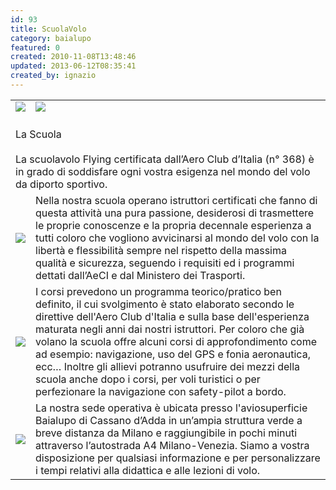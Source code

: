 ```yaml
---
id: 93
title: ScuolaVolo
category: baialupo
featured: 0
created: 2010-11-08T13:48:46
updated: 2013-06-12T08:35:41
created_by: ignazio
---
```

<table border="0" cellpadding="5">
 <tbody>
  <tr>
   <td>
    <img border="0" src="images/stories/scuolavolo/hill.jpg"/>
    <br/>
   </td>
   <td class="contentheading" valign="top">
    <img border="0" src="images/stories/scuolavolo/questions.gif"/>
    <br/>
   </td>
  </tr>
  <tr>
   <td colspan="2">
    <span class="contentheading">
     <br/>
     La Scuola
     <br/>
    </span>
    <br/>
    La scuolavolo Flying certificata dall’Aero Club d’Italia (n° 368)  è in grado di soddisfare ogni vostra esigenza nel mondo del volo da diporto sportivo.
   </td>
  </tr>
  <tr>
   <td>
    <img border="0" src="images/stories/scuolavolo/instructor.gif"/>
   </td>
   <td valign="top">
    Nella nostra scuola operano istruttori certificati che fanno di questa attività una pura passione, desiderosi di trasmettere le proprie conoscenze e la propria decennale esperienza a tutti coloro che vogliono avvicinarsi al mondo del volo con la libertà e flessibilità sempre nel rispetto della massima qualità e sicurezza, seguendo i requisiti ed i programmi dettati dall’AeCI e dal Ministero dei Trasporti.
   </td>
  </tr>
  <tr>
   <td>
    <img border="0" src="images/stories/scuolavolo/books.jpg"/>
   </td>
   <td valign="top">
    I corsi prevedono un programma teorico/pratico ben definito, il cui svolgimento è stato elaborato secondo le direttive dell'Aero Club d'Italia e sulla base dell'esperienza maturata negli anni dai nostri istruttori. Per coloro che già volano la scuola offre alcuni corsi di approfondimento come ad esempio: navigazione, uso del GPS e fonia aeronautica, ecc… Inoltre gli allievi potranno usufruire dei mezzi della scuola anche dopo i corsi, per voli turistici o per perfezionare la navigazione con safety-pilot a bordo.
   </td>
  </tr>
  <tr>
   <td>
    <img border="0" src="images/stories/scuolavolo/adda.jpg"/>
   </td>
   <td valign="top">
    La nostra sede operativa è ubicata presso l'aviosuperficie  Baialupo di Cassano d’Adda in un’ampia struttura verde a breve distanza da Milano e raggiungibile in pochi minuti attraverso l’autostrada A4 Milano-Venezia. Siamo a vostra disposizione per qualsiasi informazione e per personalizzare i tempi relativi alla didattica e alle lezioni di volo.
   </td>
  </tr>
 </tbody>
</table>
<p>
</p>
